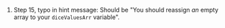 1. Step 15, typo in hint message: Should be "You should reassign *an* empty array to your `diceValuesArr` variable".
 